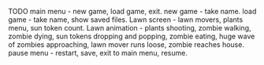 TODO
main menu - new game, load game, exit.
new game - take name.
load game - take name, show saved files.
Lawn screen - lawn movers, plants menu, sun token count.
Lawn animation - plants shooting, zombie walking, zombie dying, sun tokens dropping and popping, zombie eating, huge wave of zombies approaching, lawn mover runs loose, zombie reaches house.
pause menu - restart, save, exit to main menu, resume.

